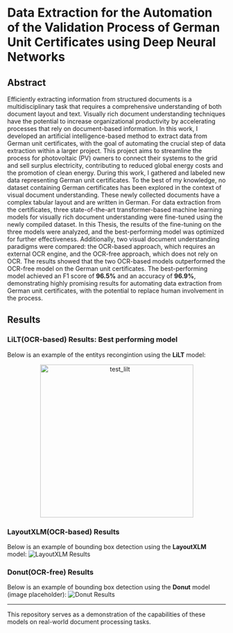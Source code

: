 
# Data Extraction for the Automation of the Validation Process of German Unit Certificates using Deep Neural Networks

## Abstract

Efficiently extracting information from structured documents is a multidisciplinary task that requires a comprehensive understanding of both document layout and text. Visually rich document understanding techniques have the potential to increase organizational productivity by accelerating processes that rely on document-based information. In this work, I developed an artificial intelligence-based method to extract data from German unit certificates, with the goal of automating the crucial step of data extraction within a larger project. This project aims to streamline the process for photovoltaic (PV) owners to connect their systems to the grid and sell surplus electricity, contributing to reduced global energy costs and the promotion of clean energy. During this work, I gathered and labeled new data representing German unit certificates. To the best of my knowledge, no dataset containing German certificates has been explored in the context of visual document understanding. These newly collected documents have a complex tabular layout and are written in German. For data extraction from the certificates, three state-of-the-art transformer-based machine learning models for visually rich document understanding were fine-tuned using the newly compiled dataset. In this Thesis, the results of the fine-tuning on the three models were analyzed, and the best-performing model was optimized for further effectiveness. Additionally, two visual document understanding paradigms were compared: the OCR-based approach, which requires an external OCR engine, and the OCR-free approach, which does not rely on OCR. The results showed that the two OCR-based models outperformed the OCR-free model on the German unit certificates. The best-performing model achieved an F1 score of **96.5%** and an accuracy of **96.9%**, demonstrating highly promising results for automating data extraction from German unit certificates, with the potential to replace human involvement in the process.



## Results
### LiLT(OCR-based) Results: Best performing model
Below is an example of the entitys recongintion using the **LiLT** model:
<p align="center">
<img width="353" alt="test_lilt" src="https://github.com/user-attachments/assets/ae1fffcc-a2e6-4968-84ac-0fc8dafd6991">
<br />

### LayoutXLM(OCR-based) Results
Below is an example of bounding box detection using the **LayoutXLM** model:
![LayoutXLM Results](test_layoutxlm.png)

### Donut(OCR-free) Results
Below is an example of bounding box detection using the **Donut** model (image placeholder):
![Donut Results](156.jpg)

---
This repository serves as a demonstration of the capabilities of these models on real-world document processing tasks.
